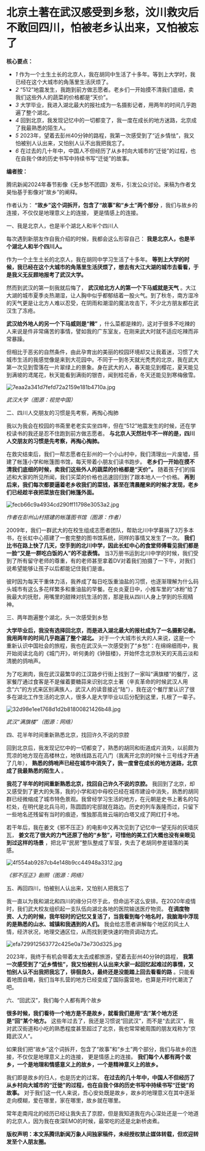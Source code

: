 # 北京土著在武汉感受到乡愁，汶川救灾后不敢回四川，怕被老乡认出来，又怕被忘了

**核心要点：**

  * _1_ 作为一个土生土长的北京人，我在胡同中生活了十多年。等到上大学时，我已经在这个大城市的角落里生活厌烦了。
  * _2_ “512”地震发生，我跑到前方做志愿者。老乡们一开始摸不清我们底细，卖我们这些外人的蔬菜的价格都是“天价”。
  * _3_ 大学毕业，我进入湖北最大的报社成为一名摄影记者，用两年的时间几乎跑遍了整个湖北。
  * _4_ 回到北京，我发现记忆中的一切都变了，我一度在成长的地方迷路，北京成了我最熟悉的陌生人。
  * _5_ 2023年，望着去彭州40分钟的路程，我第一次感受到了“近乡情怯”，我又怕被别人认出来，又怕别人认不出我把我忘了。
  * _6_ 在过去的几十年中，中国人不但经历了从乡村向大城市的“迁徙”的过程，也在自我个体的历史书写中持续书写“迁徙”的故事。

**编者按：**

腾讯新闻2024年春节影像《无乡愁不团圆》发布，引发公众讨论。来稿为作者戈昊怡基于影像对“故乡”的阐释。

作者认为： **“故乡”这个词拆开，包含了“故事”和“乡土”两个部分** ，我们与故乡的连接，不仅仅是地理意义上的连接， 更是情感上的连接。

一、我是北京人，也是半个湖北人和半个四川人

每次遇到新朋友作自我介绍的时候，我都会这么形容自己： **我是北京人，也是半个湖北人和半个四川人。**

作为一个土生土长的北京人，我在胡同中学习生活了十多年。
**等到上大学的时候，我已经在这个大城市的角落里生活厌烦了，想去有大江大湖的城市去看看，于是我义无反顾地报考了武汉大学。**

然而到武汉的第一刻我就后悔了， **武汉给北方人的第一个下马威就是天气**
。大江大湖的城市夏季炎热潮湿，让人胸中似乎都郁结着一股火气。到了秋冬，南方湿冷的天气更是让北方人难以忍受，在阴雨和潮湿的魔法攻击下，不少北方朋友都在武汉生了冻疮。

**武汉给外地人的另一个下马威则是“辣”**
，什么菜都是辣的，这对于很多不吃辣的人来说是件非常痛苦的事情，譬如我的广东室友，在刚来武大时就不适应吃辣而非常暴躁。

但相比于恶劣的自然条件，由此孕育出的美丽的校园环境却又让我着迷，习惯了大城市生活的我感觉像是来到大花园中。不同于一到冬天就光秃秃的北京，我在武大第一次见到雪落在一片翠绿上的景象。身在武大的人，春天能见到樱花，夏天能见到满坡的鸢尾花，秋天能看到满街的银杏，闻到桂花香，冬天还能见到寒梅傲雪。

![7eaa2a341d7fefd72a2159e181b4710a.jpg](https://raw.githubusercontent.com/qqhsx/qqnews_image/main/2024/02/07/北京土著在武汉感受到乡愁，汶川救灾后不敢回四川，怕被老乡认出来，又怕被忘了/7eaa2a341d7fefd72a2159e181b4710a.jpg)

 _武汉大学（图源：视觉中国）_

二、四川人交朋友的习惯是先考察，再掏心掏肺

我以为我会在校园的书斋里老老实实坐四年，但在“512”地震发生的时候，还在学校读书的我还是忍不住跑到前方做志愿者。
**与北京人天然社牛不一样的是，四川人交朋友的习惯是先考察，再掏心掏肺。**

在救灾结束后，我们一帮志愿者在彭州的一个小山村中，我们清理出一片废墟，搭建了帐篷小学和帐篷图书馆，每天带着小朋友们读书跑步。
**老乡们一开始在摸不清我们底细的时候，卖我们这些外人的蔬菜的价格都是“天价”。**
随着孩子们的描述和大家的所见所闻，我们买菜的价格也迅速回归到了跟本地人一个价格。
**再到后来，我们每次都要逼着老乡收我们的菜钱，甚至在清晨醒来的时候才发现，老乡们已经趁半夜把菜放在我们帐篷外面。**

![fecb66c9a4934cd290ff11798e3053a2.jpg](https://raw.githubusercontent.com/qqhsx/qqnews_image/main/2024/02/07/北京土著在武汉感受到乡愁，汶川救灾后不敢回四川，怕被老乡认出来，又怕被忘了/fecb66c9a4934cd290ff11798e3053a2.jpg)

_作者在彭州山村搭建的帐篷图书馆（图源：作者）_

2009年，我们一群武大的在校生组成志愿者团队，帮助北川中学募捐了3万多本书，在长虹中心搭建了一套完整的图书馆系统，同样的事情又发生了一次。
**我们比书在路上快了几天，空手到的北川中学，因此长虹中心的食堂师傅看见我们都是一脸“又是一群吃白饭的人”的不忿表情。**
当3万册书运到北川中学的时候，我们受到了所有留守老师的尊重，有的老师甚至拿着DV对着我们拍摄了一下午，对我们说希望能够让孩子以后都能记住我们是谁。

彼时因为每天干重体力活，我养成了每日吃饭重油盐的习惯，也逐渐理解为什么码头城市有这么多花样繁多和重油盐的早餐。在炎炎夏日中，小推车里的“冰粉”给了我最大的抚慰，用嘴里的甜辣对抗生活的苦，那是我从四川人身上学到的乐观精神。

三、两年跑遍整个湖北，头一次感受到乡愁

**大学毕业后，我没有选择回北京，而是进入湖北最大的报社成为了一名摄影记者。我用两年的时间几乎跑遍了整个湖北。**
对于一个大城市长大的人来说，这是一个重新认识中国社会的旅程，我也在武汉头一次感受到了“乡愁”：在绵绵细雨中，我开始阅读北岛的《城门开》，听何勇的《钟鼓楼》，开始怀念北京秋天的天高云淡和清脆的鸽哨声。

为了吃涮肉，我在武汉最繁华的江汉路步行街上找到了一家叫“满旗楼”的餐厅，这家餐厅通过食客是不是催着要糖蒜来识别北京土著（辛亥革命的时候武汉人用念“六”的方式来区别满族人，武汉人的读音接近“陆”），我在这个餐厅里认识了很多在湖北工作生活的北京人，很多人是大学毕业以后分配到这里，扎根了一辈子。

![32d98e1ee1768d1d2b81800821426b48.jpg](https://raw.githubusercontent.com/qqhsx/qqnews_image/main/2024/02/07/北京土著在武汉感受到乡愁，汶川救灾后不敢回四川，怕被老乡认出来，又怕被忘了/32d98e1ee1768d1d2b81800821426b48.jpg)

_武汉“满旗楼”（图源：网络）_

四、花半年时间重新熟悉北京，找回许久不说的京腔

回到北京后，我发现记忆中的一切都变了，熟悉的胡同和街道成片消失，以前颇为荒凉的地方现在高楼林立，地铁线路五花八门（我离开北京的时候十三号线才开通了几年），
**熟悉的鸽哨声已经在城市中消失了，我一度曾在成长的地方迷路，北京成了我最熟悉的陌生人** 。

**我花了半年的时间重新熟悉北京，找回自己许久不说的京腔。**
我回到了北京，却又感受到了更大的失落，我的小学和初中母校已经在城市建设中消失，熟悉的胡同群已经微缩成了城市特色景观。我曾经学习生活的地方，在元朝是史书上著名的勾栏处，在明代是北兵马司，陈圆圆的宅邸就在路边。历史的列车轰隆而过，只留下一些地名还残留有当时的痕迹，惟独那高耸云端的白塔又成了网红打卡地。

若干年后，我在姜文《邪不压正》的电影中又再次见到了记忆中一望无际的灰墙灰瓦，
**姜文花了很大的力气还原了他的“乡愁”，可惜他的美工们大概也没有亲眼见到过这样的场景** ，把北平“民房”整队整成了军营，失去了老胡同参差错落的美感。

![4f554ab9287cb4e148b9cc44948a3312.jpg](https://raw.githubusercontent.com/qqhsx/qqnews_image/main/2024/02/07/北京土著在武汉感受到乡愁，汶川救灾后不敢回四川，怕被老乡认出来，又怕被忘了/4f554ab9287cb4e148b9cc44948a3312.jpg)

_《邪不压正》剧照（图源：网络）_

五、再回四川，怕被别人认出来，又怕别人把我忘了

我一直以为我和湖北和四川的缘分只尽于此，但命运不这么安排。在2020年疫情时，我们武大校友组织起一支队伍向湖北各地的医院输送医疗物资。
**在调度物资、人力的时候，我年轻时的记忆又复活了，当我看到每个地名时，我脑海中浮现的是熟悉的山水、城镇和我遇到的人们。**
我会给志愿者讲解每个地区的风土人情，经济状况，地理交通区位，从而找到更快速的物资调动方式。

![efa729912563772c425e0a73e730d325.jpg](https://raw.githubusercontent.com/qqhsx/qqnews_image/main/2024/02/07/北京土著在武汉感受到乡愁，汶川救灾后不敢回四川，怕被老乡认出来，又怕被忘了/efa729912563772c425e0a73e730d325.jpg)

2023年，我终于有机会带着太太去成都旅游，望着去彭州40分钟的路程，
**我第一次感受到了“近乡情怯”，我又怕被别人认出来大家一起回忆起难过的事情，又怕别人认不出我把我忘了，徘徊良久，最终还是没能踏上回去看看的路**
。只能看着地图自嘲，我们当年扎营的地方已经变成了国际露营地，也算是开时代潮流了吧。

六、“回武汉”，我们每个人都有两个故乡

**很多时候，我们看待一个地方是不是故乡，就看我们是用“去”某个地方还是“回”某个地方。**
这些年过去了，我还是习惯说“回武汉”，而不是“去武汉”，我对武汉街道和小吃的熟悉程度甚至超过了北京，我也常常被周围的朋友戏称为“京籍武汉人”。

如果我们把“故乡”这个词拆开，包含了“故事”和“乡土”两个部分，我们与故乡的连接，不仅仅是地理意义上的连接， 更是情感上的连接。
**我们每个人都有两个故乡，一个是地理和情感意义上的故乡，一个是精神意义上的故乡。**

我们即是故乡的归人，也是历史的过客。
**在过去的几十年中，中国人不但经历了从乡村向大城市的“迁徙”的过程，也在自我个体的历史书写中持续书写“迁徙”的故事。**
对于我们这一代人来说，吾心安处既是故乡，故乡的地理意义在其中逐渐走向模糊，爱在哪里，家在哪里，故乡就在哪里。

常年走南闯北的经历已经让我失去了京腔，但是我知道我在内心深处还是一个地道的北京人，因为我在夜深EMO的时候，最常吃的还是北新桥卤煮。

**版权声明：本文系腾讯新闻万象人间独家稿件，未经授权禁止媒体转载，但欢迎转发至个人朋友圈。**

